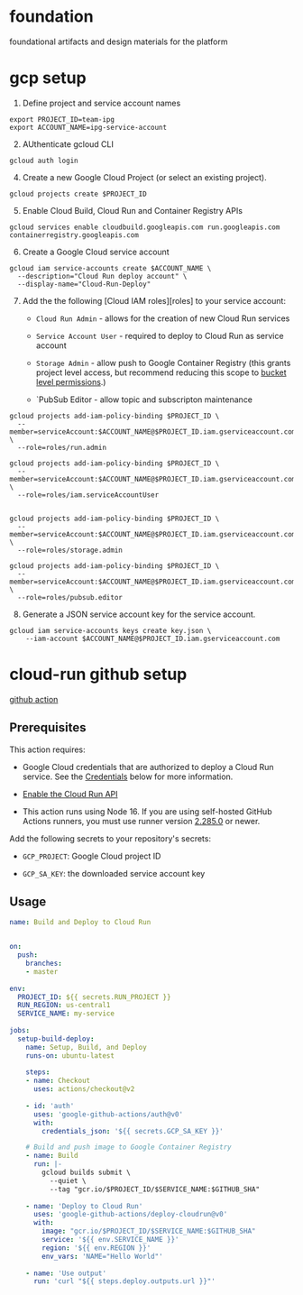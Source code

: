 # foundation
foundational artifacts and design materials for the platform



# gcp setup

1. Define project and service account names

```
export PROJECT_ID=team-ipg
export ACCOUNT_NAME=ipg-service-account
```

2. AUthenticate gcloud CLI

```
gcloud auth login
```

4.  Create a new Google Cloud Project (or select an existing project).

```
gcloud projects create $PROJECT_ID
```

5. Enable Cloud Build, Cloud Run and Container Registry APIs

```
gcloud services enable cloudbuild.googleapis.com run.googleapis.com containerregistry.googleapis.com
```

6. Create a Google Cloud service account

```
gcloud iam service-accounts create $ACCOUNT_NAME \
  --description="Cloud Run deploy account" \
  --display-name="Cloud-Run-Deploy"
```

7.  Add the the following [Cloud IAM roles][roles] to your service account:

    - `Cloud Run Admin` - allows for the creation of new Cloud Run services

    - `Service Account User` -  required to deploy to Cloud Run as service account

    - `Storage Admin` - allow push to Google Container Registry (this grants project level access, but recommend reducing this scope to [bucket level permissions](https://cloud.google.com/container-registry/docs/access-control#grant).)
    
    - `PubSub Editor -  allow topic and subscripton maintenance


```
gcloud projects add-iam-policy-binding $PROJECT_ID \
  --member=serviceAccount:$ACCOUNT_NAME@$PROJECT_ID.iam.gserviceaccount.com \
  --role=roles/run.admin

gcloud projects add-iam-policy-binding $PROJECT_ID \
  --member=serviceAccount:$ACCOUNT_NAME@$PROJECT_ID.iam.gserviceaccount.com \
  --role=roles/iam.serviceAccountUser


gcloud projects add-iam-policy-binding $PROJECT_ID \
  --member=serviceAccount:$ACCOUNT_NAME@$PROJECT_ID.iam.gserviceaccount.com \
  --role=roles/storage.admin
  
gcloud projects add-iam-policy-binding $PROJECT_ID \
  --member=serviceAccount:$ACCOUNT_NAME@$PROJECT_ID.iam.gserviceaccount.com \
  --role=roles/pubsub.editor

```

8.  Generate a JSON service account key  for the service account.


```
gcloud iam service-accounts keys create key.json \
    --iam-account $ACCOUNT_NAME@$PROJECT_ID.iam.gserviceaccount.com
```    


# cloud-run github setup

[github action](https://github.com/google-github-actions/deploy-cloudrun)

## Prerequisites

This action requires:

-   Google Cloud credentials that are authorized to deploy a Cloud Run service.
    See the [Credentials](#credentials) below for more information.

-   [Enable the Cloud Run API](http://console.cloud.google.com/apis/library/run.googleapis.com)

-   This action runs using Node 16. If you are using self-hosted GitHub Actions
    runners, you must use runner version [2.285.0](https://github.com/actions/virtual-environments)
    or newer.
    


Add the following secrets to your repository's secrets:

- `GCP_PROJECT`: Google Cloud project ID

- `GCP_SA_KEY`: the downloaded service account key

## Usage

```yaml
name: Build and Deploy to Cloud Run


on:
  push:
    branches:
    - master
    
env:
  PROJECT_ID: ${{ secrets.RUN_PROJECT }}
  RUN_REGION: us-central1
  SERVICE_NAME: my-service
  
jobs:
  setup-build-deploy:
    name: Setup, Build, and Deploy
    runs-on: ubuntu-latest
    
    steps:
    - name: Checkout
      uses: actions/checkout@v2
      
    - id: 'auth'
      uses: 'google-github-actions/auth@v0'
      with:
        credentials_json: '${{ secrets.GCP_SA_KEY }}'

    # Build and push image to Google Container Registry
    - name: Build
      run: |-
        gcloud builds submit \
          --quiet \
          --tag "gcr.io/$PROJECT_ID/$SERVICE_NAME:$GITHUB_SHA"
          
    - name: 'Deploy to Cloud Run'
      uses: 'google-github-actions/deploy-cloudrun@v0'
      with:
        image: "gcr.io/$PROJECT_ID/$SERVICE_NAME:$GITHUB_SHA"
        service: '${{ env.SERVICE_NAME }}'
        region: '${{ env.REGION }}'
        env_vars: 'NAME="Hello World"'
    
    - name: 'Use output'
      run: 'curl "${{ steps.deploy.outputs.url }}"'
      
```
